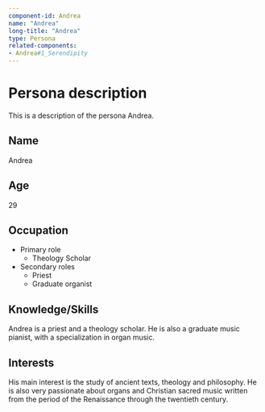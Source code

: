 ```yaml
---
component-id: Andrea
name: "Andrea"
long-title: "Andrea"
type: Persona
related-components:
- Andrea#1_Serendipity
---
```


# Persona description

This is a description of the persona Andrea.

## Name
Andrea

## Age
29

## Occupation
- Primary role
  - Theology Scholar
- Secondary roles
  - Priest
  - Graduate organist

## Knowledge/Skills
Andrea is a priest and a theology scholar. He is also a graduate music pianist, with a specialization in organ music. 

## Interests
His main interest is the study of ancient texts, theology and philosophy. He is also very passionate about organs and Christian sacred music written from the period of the Renaissance through the twentieth century.
